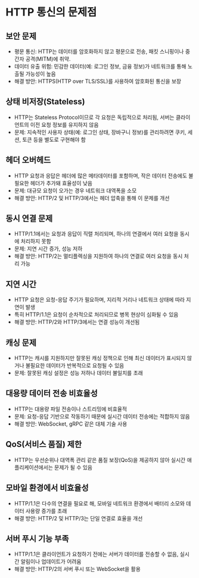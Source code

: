 # HTTP 통신의 문제점

## 보안 문제

- 평문 통신: HTTP는 데이터를 암호화하지 않고 평문으로 전송, 패킷 스니핑이나 중간자 공격(MITM)에 취약.
- 데이터 유출 위험: 민감한 데이터(예: 로그인 정보, 금융 정보)가 네트워크를 통해 노출될 가능성이 높음
- 해결 방안: HTTPS(HTTP over TLS/SSL)를 사용하여 암호화된 통신을 보장

## 상태 비저장(Stateless)

- HTTP는 Stateless Protocol이므로 각 요청은 독립적으로 처리됨, 서버는 클라이언트의 이전 요청 정보를 유지하지 않음
- 문제: 지속적인 사용자 상태(예: 로그인 상태, 장바구니 정보)를 관리하려면 쿠키, 세션, 토큰 등을 별도로 구현해야 함

## 헤더 오버헤드

- HTTP 요청과 응답은 헤더에 많은 메타데이터를 포함하며, 작은 데이터 전송에도 불필요한 헤더가 추가돼 효율성이 낮음
- 문제: 대규모 요청이 오가는 경우 네트워크 대역폭을 소모
- 해결 방안: HTTP/2 및 HTTP/3에서는 헤더 압축을 통해 이 문제를 개선

## 동시 연결 문제

- HTTP/1.1에서는 요청과 응답이 직렬 처리되며, 하나의 연결에서 여러 요청을 동시에 처리하지 못함
- 문제: 지연 시간 증가, 성능 저하
- 해결 방안: HTTP/2는 멀티플렉싱을 지원하여 하나의 연결로 여러 요청을 동시 처리 가능

## 지연 시간

- HTTP 요청은 요청-응답 주기가 필요하며, 지리적 거리나 네트워크 상태에 따라 지연이 발생
- 특히 HTTP/1.1은 요청이 순차적으로 처리되므로 병목 현상이 심화될 수 있음
- 해결 방안: HTTP/2와 HTTP/3에서는 연결 성능이 개선됨

## 캐싱 문제

- HTTP는 캐시를 지원하지만 잘못된 캐싱 정책으로 인해 최신 데이터가 표시되지 않거나 불필요한 데이터가 반복적으로 요청될 수 있음
- 문제: 잘못된 캐싱 설정은 성능 저하나 데이터 불일치를 초래

## 대용량 데이터 전송 비효율성

- HTTP는 대용량 파일 전송이나 스트리밍에 비효율적
- 문제: 요청-응답 기반으로 작동하기 때문에 실시간 데이터 전송에는 적합하지 않음
- 해결 방안: WebSocket, gRPC 같은 대체 기술 사용

## QoS(서비스 품질) 제한

- HTTP는 우선순위나 대역폭 관리 같은 품질 보장(QoS)을 제공하지 않아 실시간 애플리케이션에서는 문제가 될 수 있음

## 모바일 환경에서 비효율성

- HTTP/1.1은 다수의 연결을 필요로 해, 모바일 네트워크 환경에서 배터리 소모와 데이터 사용량 증가를 초래
- 해결 방안: HTTP/2 및 HTTP/3는 단일 연결로 효율을 개선

## 서버 푸시 기능 부족

- HTTP/1.1은 클라이언트가 요청하기 전에는 서버가 데이터를 전송할 수 없음, 실시간 알림이나 업데이트가 어려움
- 해결 방안: HTTP/2의 서버 푸시 또는 WebSocket을 활용
